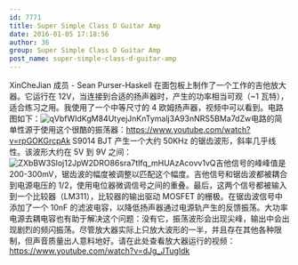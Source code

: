 ```yaml
---
id: 7771
title: Super Simple Class D Guitar Amp
date: 2016-01-05 17:18:56
author: 36
group: Super Simple Class D Guitar Amp
post_name: super-simple-class-d-guitar-amp
---
```


XinCheJian 成员 - Sean Purser-Haskell 在面包板上制作了一个工作的吉他放大器。它运行在 12V，当连接到合适的扬声器时，产生的功率相当可观（~1 瓦特），适合练习之用。我使用了一个中等尺寸的 4 欧姆扬声器，视频中可以看到。电路图如下：![qVbfWIdKgM84UtyejJnKnTymalj3A93nNRS5BMa7dZw](http://139.162.84.35/wp-content/uploads/2016/01/qVbfWIdKgM84UtyejJnKnTymalj3A93nNRS5BMa7dZw.png)电路的简单性源于使用这个很酷的振荡器：https://www.youtube.com/watch?v=rpGOKGrcpAk S9014 BJT 产生一个大约 50KHz 的锯齿波形，斜率几乎线性。该波形大约在 5V 到 9V 之间：![ZXbBW3Sloj12JpW2DRO86sra7tIfq_mHUAzAcovv1vQ](http://139.162.84.35/wp-content/uploads/2016/01/ZXbBW3Sloj12JpW2DRO86sra7tIfq_mHUAzAcovv1vQ.png)吉他信号的峰峰值是 200-300mV，锯齿波的幅度被调整以匹配这个幅度。吉他信号和锯齿波都被耦合到电源电压的 1/2，使用电位器微调信号之间的重叠。最后，这两个信号都被输入到一个比较器（LM311），比较器的输出驱动 MOSFET 的栅极。在锯齿波信号中添加了一个 10nF 的滤波电容，以降低扬声器通过电源轨产生的反馈振荡。大功率电源去耦电容也有助于解决这个问题：没有它，振荡波形会出现尖峰，输出中会出现剧烈的频闪振荡。尽管放大器实际上只放大波形的一半，并且存在其他各种限制，但声音质量出人意料地好。请在此处查看放大器运行的视频：https://www.youtube.com/watch?v=dJg_JTugldk
